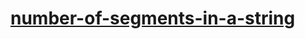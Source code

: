 # [number-of-segments-in-a-string](https://leetcode-cn.com/problems/number-of-segments-in-a-string)
